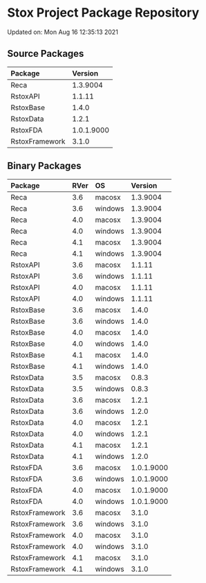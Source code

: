 # Stox Project Package Repository


Updated on: Mon Aug 16 12:35:13 2021
## Source Packages

|Package        |Version    |
|:--------------|:----------|
|Reca           |1.3.9004   |
|RstoxAPI       |1.1.11     |
|RstoxBase      |1.4.0      |
|RstoxData      |1.2.1      |
|RstoxFDA       |1.0.1.9000 |
|RstoxFramework |3.1.0      |

## Binary Packages

|Package        |RVer |OS      |Version    |
|:--------------|:----|:-------|:----------|
|Reca           |3.6  |macosx  |1.3.9004   |
|Reca           |3.6  |windows |1.3.9004   |
|Reca           |4.0  |macosx  |1.3.9004   |
|Reca           |4.0  |windows |1.3.9004   |
|Reca           |4.1  |macosx  |1.3.9004   |
|Reca           |4.1  |windows |1.3.9004   |
|RstoxAPI       |3.6  |macosx  |1.1.11     |
|RstoxAPI       |3.6  |windows |1.1.11     |
|RstoxAPI       |4.0  |macosx  |1.1.11     |
|RstoxAPI       |4.0  |windows |1.1.11     |
|RstoxBase      |3.6  |macosx  |1.4.0      |
|RstoxBase      |3.6  |windows |1.4.0      |
|RstoxBase      |4.0  |macosx  |1.4.0      |
|RstoxBase      |4.0  |windows |1.4.0      |
|RstoxBase      |4.1  |macosx  |1.4.0      |
|RstoxBase      |4.1  |windows |1.4.0      |
|RstoxData      |3.5  |macosx  |0.8.3      |
|RstoxData      |3.5  |windows |0.8.3      |
|RstoxData      |3.6  |macosx  |1.2.1      |
|RstoxData      |3.6  |windows |1.2.0      |
|RstoxData      |4.0  |macosx  |1.2.1      |
|RstoxData      |4.0  |windows |1.2.1      |
|RstoxData      |4.1  |macosx  |1.2.1      |
|RstoxData      |4.1  |windows |1.2.0      |
|RstoxFDA       |3.6  |macosx  |1.0.1.9000 |
|RstoxFDA       |3.6  |windows |1.0.1.9000 |
|RstoxFDA       |4.0  |macosx  |1.0.1.9000 |
|RstoxFDA       |4.0  |windows |1.0.1.9000 |
|RstoxFramework |3.6  |macosx  |3.1.0      |
|RstoxFramework |3.6  |windows |3.1.0      |
|RstoxFramework |4.0  |macosx  |3.1.0      |
|RstoxFramework |4.0  |windows |3.1.0      |
|RstoxFramework |4.1  |macosx  |3.1.0      |
|RstoxFramework |4.1  |windows |3.1.0      |
